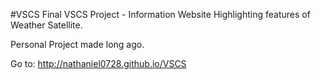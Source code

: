 #VSCS
Final VSCS Project - Information Website Highlighting features of Weather Satellite.

Personal Project made long ago.

Go to: http://nathaniel0728.github.io/VSCS 

